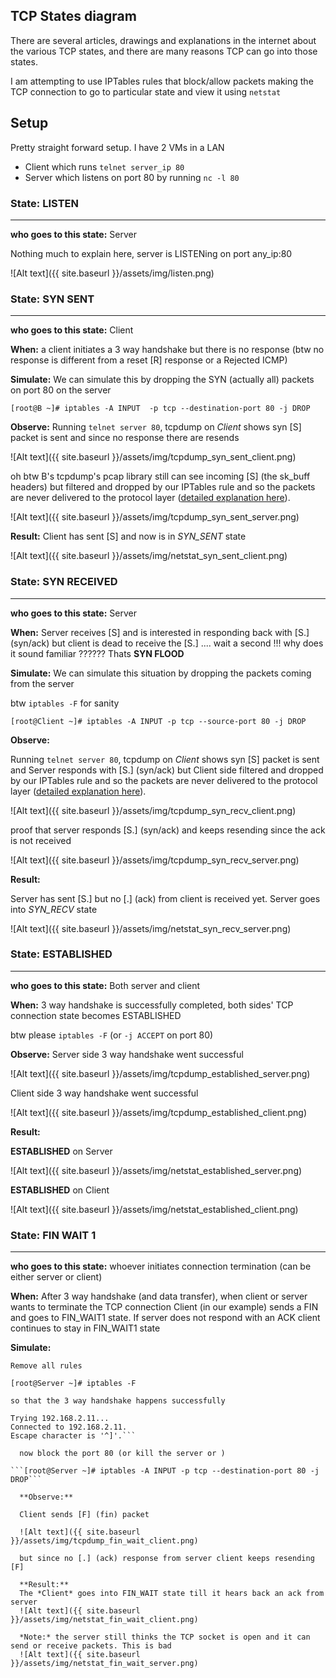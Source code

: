 
## TCP States diagram

  There are several articles, drawings and explanations in the internet about the various TCP states, and there are many reasons TCP can go into those states.

  I am attempting to use IPTables rules that block/allow packets making the TCP connection to go to particular state and view it using `netstat`

## Setup  
  Pretty straight forward setup. I have 2 VMs in a LAN
  * Client which runs `telnet server_ip 80`
  * Server which listens on port 80 by running `nc -l 80`


### State: LISTEN
----
  **who goes to this state:** Server

  Nothing much to explain here, server is LISTENing on port any_ip:80
  
  ![Alt text]({{ site.baseurl }}/assets/img/listen.png)


### State: SYN SENT
----

  **who goes to this state:** Client

  **When:** a client initiates a 3 way handshake but there is no response (btw no response is different from a reset [R] response or a Rejected ICMP)

  **Simulate:** We can simulate this by dropping the SYN (actually all) packets on port 80 on the server
  
  ```[root@B ~]# iptables -A INPUT  -p tcp --destination-port 80 -j DROP```

  **Observe:** Running ```telnet server 80```, tcpdump on *Client* shows syn [S] packet is sent and since no response there are resends

  ![Alt text]({{ site.baseurl }}/assets/img/tcpdump_syn_sent_client.png)

  oh btw B's tcpdump's pcap library still can see incoming [S] (the sk_buff headers) but filtered and dropped by our IPTables rule and so the packets are never delivered to the protocol layer ([detailed explanation here](https://blog.packagecloud.io/eng/2016/06/22/monitoring-tuning-linux-networking-stack-receiving-data/#__netif_receive_skb_core-delivers-data-to-packet-taps-and-protocol-layers)).

  ![Alt text]({{ site.baseurl }}/assets/img/tcpdump_syn_sent_server.png)

  **Result:**
  Client has sent [S] and now is in *SYN_SENT* state

  ![Alt text]({{ site.baseurl }}/assets/img/netstat_syn_sent_client.png)


### State: SYN RECEIVED
----
  **who goes to this state:** Server

  **When:** Server receives [S] and is interested in responding back with [S.] (syn/ack) but client is dead to receive the [S.] .... wait a second !!! why does it sound familiar ?????? Thats **SYN FLOOD**

  **Simulate:** We can simulate this situation by dropping the packets coming from the server 

  btw `iptables -F` for sanity
  

  ```[root@Client ~]# iptables -A INPUT -p tcp --source-port 80 -j DROP```

  **Observe:**

  Running ```telnet server 80```, tcpdump on *Client* shows syn [S] packet is sent and Server responds with [S.] (syn/ack) but Client side filtered and dropped by our IPTables rule and so the packets are never delivered to the protocol layer ([detailed explanation here](https://blog.packagecloud.io/eng/2016/06/22/monitoring-tuning-linux-networking-stack-receiving-data/#__netif_receive_skb_core-delivers-data-to-packet-taps-and-protocol-layers)).

  ![Alt text]({{ site.baseurl }}/assets/img/tcpdump_syn_recv_client.png)

  proof that server responds [S.] (syn/ack) and keeps resending since the ack is not received 

  ![Alt text]({{ site.baseurl }}/assets/img/tcpdump_syn_recv_server.png)

  **Result:**

  Server has sent [S.] but no [.] (ack) from client is received yet. Server goes into *SYN_RECV* state
  
  ![Alt text]({{ site.baseurl }}/assets/img/netstat_syn_recv_server.png)


### State: ESTABLISHED
----

  **who goes to this state:** Both server and client

  **When:** 3 way handshake is successfully completed, both sides' TCP connection state becomes ESTABLISHED

  btw please `iptables -F` (or `-j ACCEPT` on port 80)

  **Observe:**
  Server side 3 way handshake went successful

  ![Alt text]({{ site.baseurl }}/assets/img/tcpdump_established_server.png)

  Client side 3 way handshake went successful

  ![Alt text]({{ site.baseurl }}/assets/img/tcpdump_established_client.png)

  **Result:**

  **ESTABLISHED** on Server

  ![Alt text]({{ site.baseurl }}/assets/img/netstat_established_server.png)

  **ESTABLISHED** on Client

  ![Alt text]({{ site.baseurl }}/assets/img/netstat_established_client.png)

### State: FIN WAIT 1
----

  **who goes to this state:** whoever initiates connection termination (can be either server or client)

  **When:** After 3 way handshake (and data transfer), when client or server wants to terminate the TCP connection Client (in our example) sends a FIN and goes to FIN_WAIT1 state. If server does not respond with an ACK  client continues to  stay in FIN_WAIT1 state

  **Simulate:**
  
    Remove all rules 

``` [root@Server ~]# iptables -F ```

    so that the 3 way handshake happens successfully

```[root@Client ~]# telnet 192.168.2.11 80
Trying 192.168.2.11...
Connected to 192.168.2.11.
Escape character is '^]'.```

  now block the port 80 (or kill the server or )

```[root@Server ~]# iptables -A INPUT -p tcp --destination-port 80 -j DROP```

  **Observe:**

  Client sends [F] (fin) packet
  
  ![Alt text]({{ site.baseurl }}/assets/img/tcpdump_fin_wait_client.png)

  but since no [.] (ack) response from server client keeps resending [F]

  **Result:**
  The *Client* goes into FIN_WAIT state till it hears back an ack from server
  ![Alt text]({{ site.baseurl }}/assets/img/netstat_fin_wait_client.png)
  
  *Note:* the server still thinks the TCP socket is open and it can send or receive packets. This is bad
  ![Alt text]({{ site.baseurl }}/assets/img/netstat_fin_wait_server.png)
